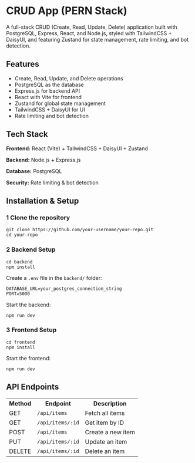 <h1>CRUD App (PERN Stack)</h1>
<p>A full-stack CRUD (Create, Read, Update, Delete) application built with PostgreSQL, Express, React, and Node.js, styled with TailwindCSS + DaisyUI, and featuring Zustand for state management, rate limiting, and bot detection.</p>

<h2> Features</h2>
<ul>
  <li> Create, Read, Update, and Delete operations</li>
  <li> PostgreSQL as the database</li>
  <li> Express.js for backend API</li>
  <li> React with Vite for frontend</li>
  <li> Zustand for global state management</li>
  <li> TailwindCSS + DaisyUI for UI</li>
  <li> Rate limiting and bot detection</li>
</ul>

<h2> Tech Stack</h2>
<p><strong>Frontend:</strong> React (Vite) + TailwindCSS + DaisyUI + Zustand</p>
<p><strong>Backend:</strong> Node.js + Express.js</p>
<p><strong>Database:</strong> PostgreSQL</p>
<p><strong>Security:</strong> Rate limiting & bot detection</p>

<h2>Installation & Setup</h2>

<h3>1️ Clone the repository</h3>
<pre><code>git clone https://github.com/your-username/your-repo.git
cd your-repo</code></pre>

<h3>2️ Backend Setup</h3>
<pre><code>cd backend
npm install</code></pre>

<p>Create a <code>.env</code> file in the <code>backend/</code> folder:</p>
<pre><code>DATABASE_URL=your_postgres_connection_string
PORT=5000</code></pre>

<p>Start the backend:</p>
<pre><code>npm run dev</code></pre>

<h3>3️ Frontend Setup</h3>
<pre><code>cd frontend
npm install</code></pre>

<p>Start the frontend:</p>
<pre><code>npm run dev</code></pre>

<h2>API Endpoints</h2>
<table>
  <tr>
    <th>Method</th>
    <th>Endpoint</th>
    <th>Description</th>
  </tr>
  <tr>
    <td>GET</td>
    <td><code>/api/items</code></td>
    <td>Fetch all items</td>
  </tr>
  <tr>
    <td>GET</td>
    <td><code>/api/items/:id</code></td>
    <td>Get item by ID</td>
  </tr>
  <tr>
    <td>POST</td>
    <td><code>/api/items</code></td>
    <td>Create a new item</td>
  </tr>
  <tr>
    <td>PUT</td>
    <td><code>/api/items/:id</code></td>
    <td>Update an item</td>
  </tr>
  <tr>
    <td>DELETE</td>
    <td><code>/api/items/:id</code></td>
    <td>Delete an item</td>
  </tr>
</table>







